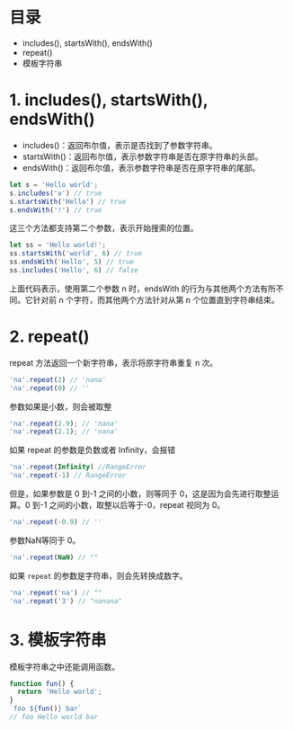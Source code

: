 # 目录

- includes(), startsWith(), endsWith()
- repeat()
- 模板字符串

# 1. includes(), startsWith(), endsWith()

- includes()：返回布尔值，表示是否找到了参数字符串。
- startsWith()：返回布尔值，表示参数字符串是否在原字符串的头部。
- endsWith()：返回布尔值，表示参数字符串是否在原字符串的尾部。

```js
let s = 'Hello world';
s.includes('o') // true
s.startsWith('Hello') // true
s.endsWith('!') // true
```

这三个方法都支持第二个参数，表示开始搜索的位置。
```js
let ss = 'Hello world!';
ss.startsWith('world', 6) // true
ss.endsWith('Hello', 5) // true
ss.includes('Hello', 6) // false
```
上面代码表示，使用第二个参数 n 时，endsWith 的行为与其他两个方法有所不同。它针对前 n 个字符，而其他两个方法针对从第 n 个位置直到字符串结束。

# 2. repeat()

repeat 方法返回一个新字符串，表示将原字符串重复 n 次。
```js
'na'.repeat(2) // 'nana'
'na'.repeat(0) // ''
```

参数如果是小数，则会被取整
```js
'na'.repeat(2.9); // 'nana'
'na'.repeat(2.1); // 'nana'
```

如果 repeat 的参数是负数或者 Infinity，会报错
```js
'na'.repeat(Infinity) //RangeError
'na'.repeat(-1) // RangeError
```

但是，如果参数是 0 到-1 之间的小数，则等同于 0，这是因为会先进行取整运算。0 到-1 之间的小数，取整以后等于-0，repeat 视同为 0。
```js
'na'.repeat(-0.9) // ''
```
参数NaN等同于 0。
```js
'na'.repeat(NaN) // ""
```

如果 `repeat` 的参数是字符串，则会先转换成数字。
```js
'na'.repeat('na') // ""
'na'.repeat('3') // "nanana"
```


# 3. 模板字符串

模板字符串之中还能调用函数。

```js
function fun() {
  return 'Hello world';
}
`foo ${fun()} bar`
// foo Hello world bar
```
